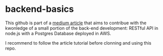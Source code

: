 # backend-basics

This github is part of a [medium article](https://medium.com/@guilhermehuther/back-end-basics-e9a2ed1f244a) that aims to contribue with the kwonledge of a small portion of the back-end development: RESTful API in node.js with a Postgres Database deployed in AWS.

I recommend to follow the article tutorial before clonning and using this repo.
